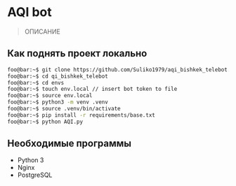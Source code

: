 # AQI bot
> ОПИСАНИЕ
## Как поднять проект локально
```bash
foo@bar:~$ git clone https://github.com/Suliko1979/aqi_bishkek_telebot.git
foo@bar:~$ cd qi_bishkek_telebot
foo@bar:~$ cd envs
foo@bar:~$ touch env.local // insert bot token to file
foo@bar:~$ source env.local
foo@bar:~$ python3 -m venv .venv
foo@bar:~$ source .venv/bin/activate
foo@bar:~$ pip install -r requirements/base.txt
foo@bar:~$ python AQI.py
```
## Необходимые программы
- Python 3
- Nginx
- PostgreSQL